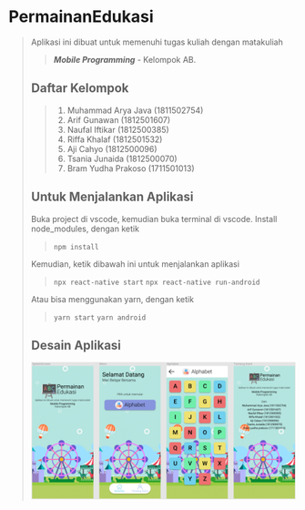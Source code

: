 # PermainanEdukasi

> Aplikasi ini dibuat untuk memenuhi tugas kuliah dengan matakuliah
>> **_Mobile Programming_** - Kelompok AB.
>
> ## Daftar Kelompok
>
> > 1. Muhammad Arya Java (1811502754)
> > 2. Arif Gunawan (1812501607)
> > 3. Naufal Iftikar (1812500385)
> > 4. Riffa Khalaf (1812501532)
> > 5. Aji Cahyo (1812500096)
> > 6. Tsania Junaida (1812500070)
> > 7. Bram Yudha Prakoso (1711501013)
>
> ## Untuk Menjalankan Aplikasi
>
> Buka project di vscode, kemudian buka terminal di vscode. Install node_modules, dengan ketik
>
> > `npm install`
>
> Kemudian, ketik dibawah ini untuk menjalankan aplikasi
>
> > `npx react-native start`
> > `npx react-native run-android`
>
> Atau bisa menggunakan yarn, dengan ketik
>
> > `yarn start`
> > `yarn android`
>
> ## Desain Aplikasi
>
> ![PermainanEdukasi. Mari Belajar Bersama!](src/assets/images/Tampilan-Aplikasi-PermainanEdukasi-v2.1.png 'PermainanEdukasi')
